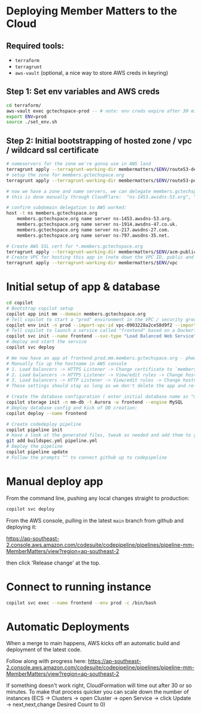 # Deploying Member Matters to the Cloud

## Required tools:

- `terraform`
- `terragrunt`
- `aws-vault` (optional, a nice way to store AWS creds in keyring)

## Step 1: Set env variables and AWS creds

```bash
cd terraform/
aws-vault exec gctechspace-prod -- # note: env creds expire after 30 mins
export ENV=prod
source ./set_env.sh
```

## Step 2: Initial bootstrapping of hosted zone / vpc / wildcard ssl certificate

```bash
# nameservers for the zone we're gonna use in AWS land
terragrunt apply --terragrunt-working-dir membermatters/$ENV/route53-delegation-set
# setup the zone for members.gctechspace.org
terragrunt apply --terragrunt-working-dir membermatters/$ENV/route53-public

# now we have a zone and name servers, we can delegate members.gctechspace.org to AWS from CloudFlare config
# this is done manually through CloudFlare:  "ns-1453.awsdns-53.org", "ns-1914.awsdns-47.co.uk", "ns-217.awsdns-27.com", "ns-797.awsdns-35.net",

# confirm subdomain delegation to AWS worked:
host -t ns members.gctechspace.org
    members.gctechspace.org name server ns-1453.awsdns-53.org.
    members.gctechspace.org name server ns-1914.awsdns-47.co.uk.
    members.gctechspace.org name server ns-217.awsdns-27.com.
    members.gctechspace.org name server ns-797.awsdns-35.net.

# Create AWS SSL cert for *.members.gctechspace.org
terragrunt apply --terragrunt-working-dir membermatters/$ENV/acm-public
# Create VPC for hosting this app in (note down the VPC ID, public and private subnet IDs)
terragrunt apply --terragrunt-working-dir membermatters/$ENV/vpc
```

# Initial setup of app & database

```bash
cd copilot
# Bootstrap copilot setup
copilot app init mm --domain members.gctechspace.org
# Tell copilot to start a "prod" environment in the VPC / security groups we made above
copilot env init -n prod --import-vpc-id vpc-0903228a2ce58d9f2 --import-public-subnets subnet-09e0cd5ec6c42a3e1,subnet-01c831b1e7051d803 --import-private-subnets subnet-050236b57beb46fd0,subnet-0e7676e504a766e50
# Tell copilot to launch a service called "frontend" based on a Dockerfile
copilot svc init --name frontend --svc-type "Load Balanced Web Service" --dockerfile ../../test/Dockerfile
# deploy and start the service
copilot svc deploy

# We now have an app at frontend.prod.mm.members.gctechspace.org - phew! 
# Manually fix up the hostname in AWS console
# 1. Load balancers -> HTTPS Listener -> Change certificate to `members.gctechspace.org`
# 2. Load balancers -> HTTPS Listener -> View/edit rules -> Change hostname to `members.gctechspace.org`
# 3. Load balancers -> HTTP Listener -> View/edit rules -> Change hostname to `members.gctechspace.org`
# These settings should stay as long as we don't delete the app and re-create it.

# Create the database configuration ( enter initial database name as "mm" )
copilot storage init -n mm-db -t Aurora -w frontend --engine MySQL
# Deploy database config and kick of DB creation:
copilot deploy --name frontend 

# Create codedeploy pipeline
copilot pipeline init
# Have a look at the generated files, tweak as needed and add them to git:
git add buildspec.yml pipeline.yml 
# Deploy the pipeline
copilot pipeline update
# Follow the prompts ^^ to connect github up to codepipeline
```

# Manual deploy app

From the command line, pushing any local changes straight to production:
```bash
copilot svc deploy
```

From the AWS console, pulling in the latest `main` branch from github and deploying it:

https://ap-southeast-2.console.aws.amazon.com/codesuite/codepipeline/pipelines/pipeline-mm-MemberMatters/view?region=ap-southeast-2

then click 'Release change' at the top.

# Connect to running instance

```bash
copilot svc exec --name frontend --env prod -c /bin/bash
```

# Automatic Deployments

When a merge to main happens, AWS kicks off an automatic build and deployment of the latest code. 

Follow along with progress here: https://ap-southeast-2.console.aws.amazon.com/codesuite/codepipeline/pipelines/pipeline-mm-MemberMatters/view?region=ap-southeast-2 

If something doesn't work right, CloudFormation will time out after 30 or so minutes. To make that process quicker you can scale down the number of instances (ECS -> Clusters -> open Cluster -> open Service -> click Update -> next,next,change Desired Count to 0)

